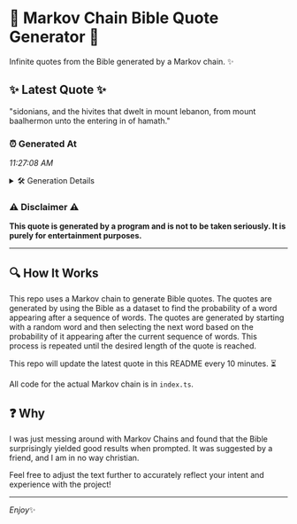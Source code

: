 # 📖 Markov Chain Bible Quote Generator 📖

Infinite quotes from the Bible generated by a Markov chain. ✨

## ✨ Latest Quote ✨
"sidonians, and the hivites that dwelt in mount lebanon, from mount baalhermon unto the entering in of hamath."

### ⏰ Generated At
*11:27:08 AM*

<details>
    <summary>🛠️ Generation Details</summary>
    <p>
        <strong>🌱 Seed:</strong> sidonians,<br>
        <strong>🔄 Iterations:</strong> 17<br>
        <strong>📜 Context History:</strong><br>[ sidonians, ]: and<br>[ sidonians,, and ]: the<br>[ sidonians,, and, the ]: hivites<br>[ sidonians,, and, the, hivites ]: that<br>[ sidonians,, and, the, hivites, that ]: dwelt<br>[ sidonians,, and, the, hivites, that, dwelt ]: in<br>[ and, the, hivites, that, dwelt, in ]: mount<br>[ the, hivites, that, dwelt, in, mount ]: lebanon,<br>[ hivites, that, dwelt, in, mount, lebanon, ]: from<br>[ that, dwelt, in, mount, lebanon,, from ]: mount<br>[ dwelt, in, mount, lebanon,, from, mount ]: baalhermon<br>[ in, mount, lebanon,, from, mount, baalhermon ]: unto<br>[ mount, lebanon,, from, mount, baalhermon, unto ]: the<br>[ lebanon,, from, mount, baalhermon, unto, the ]: entering<br>[ from, mount, baalhermon, unto, the, entering ]: in<br>[ mount, baalhermon, unto, the, entering, in ]: of<br>[ baalhermon, unto, the, entering, in, of ]: hamath.<br>
    </p>
</details>

### ⚠️ Disclaimer ⚠️
**This quote is generated by a program and is not to be taken seriously. It is purely for entertainment purposes.**

---

## 🔍 How It Works

This repo uses a Markov chain to generate Bible quotes. The quotes are generated by using the Bible as a dataset to find the probability of a word appearing after a sequence of words. The quotes are generated by starting with a random word and then selecting the next word based on the probability of it appearing after the current sequence of words. This process is repeated until the desired length of the quote is reached.

This repo will update the latest quote in this README every 10 minutes. ⏳

All code for the actual Markov chain is in `index.ts`.

## ❓ Why

I was just messing around with Markov Chains and found that the Bible surprisingly yielded good results when prompted. 
It was suggested by a friend, and I am in no way christian.

Feel free to adjust the text further to accurately reflect your intent and experience with the project!

---

*Enjoy*✨
